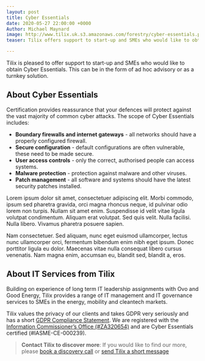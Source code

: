 ```yaml
---
layout: post
title: Cyber Essentials
date: 2020-05-27 22:00:00 +0000
Author: Michael Maynard
image: http://www.tilix.uk.s3.amazonaws.com/forestry/cyber-essentials.png
teaser: Tilix offers support to start-up and SMEs who would like to obtain Cyber Essentials.

---
```

Tilix is pleased to offer support to start-up and SMEs who would like to obtain Cyber Essentials. This can be in the form of ad hoc advisory or as a turnkey solution.

## About Cyber Essentials

Certification provides reassurance that your defences will protect against the vast majority of common cyber attacks. The scope of Cyber Essentials includes:

* **Boundary firewalls and internet gateways** - all networks should have a properly configured firewall.
* **Secure configuration** - default configurations are often vulnerable, these need to be made secure.
* **User access controls** - only the correct, authorised people can access systems.
* **Malware protection** - protection against malware and other viruses.
* **Patch management** - all software and systems should have the latest security patches installed.

Lorem ipsum dolor sit amet, consectetuer adipiscing elit. Morbi commodo, ipsum sed pharetra gravida, orci magna rhoncus neque, id pulvinar odio lorem non turpis. Nullam sit amet enim. Suspendisse id velit vitae ligula volutpat condimentum. Aliquam erat volutpat. Sed quis velit. Nulla facilisi. Nulla libero. Vivamus pharetra posuere sapien.

Nam consectetuer. Sed aliquam, nunc eget euismod ullamcorper, lectus nunc ullamcorper orci, fermentum bibendum enim nibh eget ipsum. Donec porttitor ligula eu dolor. Maecenas vitae nulla consequat libero cursus venenatis. Nam magna enim, accumsan eu, blandit sed, blandit a, eros.

## About IT Services from Tilix

Building on experience of long term IT leadership assignments with Ovo and Good Energy, Tilix provides a range of IT management and IT governance services to SMEs in the energy, mobility and cleantech markets.

Tilix values the privacy of our clients and takes GDPR very seriously and has a short [GDPR Compliance Statement](https://www.tilix.uk/impressum/gdpr). We are registered with the [Information Commissioner’s Office (#ZA320654)](https://ico.org.uk/ESDWebPages/Entry/ZA320654) and are Cyber Essentials certified (#IASME-CE-000239).

> **Contact Tilix to discover more**: If you would like to find our more, please [book a discovery call](/meet/neil)  or [send Tilix a short message](/contact)